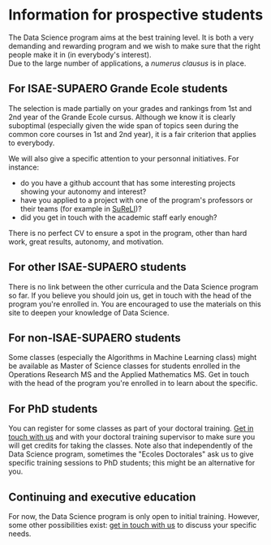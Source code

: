 # Information for prospective students

The Data Science program aims at the best training level. It is both a very demanding and rewarding program and we wish to make sure that the right people make it in (in everybody's interest).<br>
Due to the large number of applications, a *numerus clausus* is in place.

## For ISAE-SUPAERO Grande Ecole students

The selection is made partially on your grades and rankings from 1st and 2nd year of the Grande Ecole cursus. Although we know it is clearly suboptimal (especially given the wide span of topics seen during the common core courses in 1st and 2nd year), it is a fair criterion that applies to everybody.

We will also give a specific attention to your personnal initiatives. For instance:
- do you have a github account that has some interesting projects showing your autonomy and interest?
- have you applied to a project with one of the program's professors or their teams (for example in [SuReLI](https://sureli.github.io))?
- did you get in touch with the academic staff early enough?

There is no perfect CV to ensure a spot in the program, other than hard work, great results, autonomy, and motivation.

## For other ISAE-SUPAERO students

There is no link between the other curricula and the Data Science program so far. If you believe you should join us, get in touch with the head of the program you're enrolled in. You are encouraged to use the materials on this site to deepen your knowledge of Data Science.

## For non-ISAE-SUPAERO students

Some classes (especially the Algorithms in Machine Learning class) might be available as Master of Science classes for students enrolled in the Operations Research MS and the Applied Mathematics MS. Get in touch with the head of the program you're enrolled in to learn about the specific.

## For PhD students

You can register for some classes as part of your doctoral training. [Get in touch with us](https://supaerodatascience.github.io/contact.html) and with your doctoral training supervisor to make sure you will get credits for taking the classes. Note also that independently of the Data Science program, sometimes the "Ecoles Doctorales" ask us to give specific training sessions to PhD students; this might be an alternative for you.

## Continuing and executive education

For now, the Data Science program is only open to initial training. However, some other possibilities exist: [get in touch with us](https://supaerodatascience.github.io/contact.html) to discuss your specific needs.

